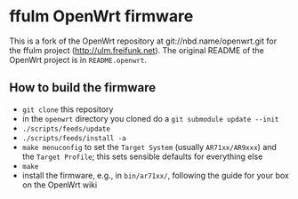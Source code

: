 ffulm OpenWrt firmware
======================

This is a fork of the OpenWrt repository at git://nbd.name/openwrt.git for the ffulm project (http://ulm.freifunk.net). The original README of the OpenWrt project is   in `README.openwrt`.

How to build the firmware
-------------------------

* `git clone` this repository
* in the `openwrt` directory you cloned do a `git submodule update --init`
* `./scripts/feeds/update`
* `./scripts/feeds/install -a`
* `make menuconfig` to set the `Target System` (usually `AR71xx/AR9xxx`) and the `Target Profile`; this sets sensible defaults for everything else
* `make`
* install the firmware, e.g., in `bin/ar71xx/`, following the guide for your box on the OpenWrt wiki
